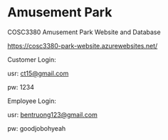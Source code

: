 # Amusement Park

COSC3380 Amusement Park Website and Database

https://cosc3380-park-website.azurewebsites.net/



Customer Login:

usr: ct15@gmail.com

pw: 1234

Employee Login:

usr: bentruong123@gmail.com

pw: goodjobohyeah
